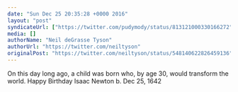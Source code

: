 ```yaml
---
date: "Sun Dec 25 20:35:28 +0000 2016"
layout: "post"
syndicateUrl: ["https://twitter.com/pudymody/status/813121000330166272"]
media: []
authorName: "Neil deGrasse Tyson"
authorUrl: "https://twitter.com/neiltyson"
originalPost: "https://twitter.com/neiltyson/status/548140622826459136"
---
```

On this day long ago, a child was born who, by age 30, would transform the world. Happy Birthday Isaac Newton b. Dec 25, 1642